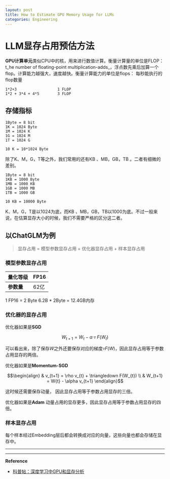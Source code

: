 ```yaml
---
layout: post
title: How to Estimate GPU Memory Usage for LLMs
categories: Engineering
---
```


# LLM显存占用预估方法

**GPU计算单元**类似CPU中的核，用来进行数值计算。衡量计算量的单位是FLOP：t_he number of floating-point multiplication-adds_，浮点数先乘后加算一个flop。计算能力越强大，速度越快。衡量计算能力的单位是flops： 每秒能执行的flop数量
```
1*2+3                  1 FLOP
1*2 + 3*4 + 4*5        3 FLOP
```

## 存储指标

```
1Byte = 8 bit
1K = 1024 Byte
1M = 1024 K
1G = 1024 M
1T = 1024 G

10 K = 10*1024 Byte
```
除了K、M，G，T等之外，我们常用的还有KB 、MB，GB，TB 。二者有细微的差别。
```
1Byte = 8 bit
1KB = 1000 Byte
1MB = 1000 KB
1GB = 1000 MB
1TB = 1000 GB

10 KB = 10000 Byte
```
K、M，G，T是以1024为底，而KB 、MB，GB，TB以1000为底。不过一般来说，在估算显存大小的时候，我们不需要严格的区分这二者。

## 以ChatGLM为例

> 显存占用 = 模型参数显存占用 + 优化器显存占用 + 样本显存占用

### 模型参数显存占用

| **量化等级** | FP16 |
| --- | --- |
| **参数量** | 62亿 |

1 FP16 = 2 Byte
6.2B * 2Byte = 12.4GB内存

### 优化器的显存占用

优化器如果是**SGD**

$$W_{t+1} = W_{t} - \alpha\triangledown F(W_{t})$$

可以看出来，除了保存$W$之外还要保存对应的梯度$\triangledown F(W)$，因此显存占用等于参数占用显存的两倍。

优化器如果是**Momentum-SGD**

$$\begin{align}
& v_{t+1} = \rho v_{t} + \triangledown F(W_{t}) \\
& W_{t+1} = W{t} - \alpha v_{t+1}
\end{align}$$

这时候还需要保存动量， 因此显存占用等于参数占用显存的三倍。

优化器如果是**Adam**
动量占用的显存更多，因此显存占用等于参数占用显存的四倍。

### 样本显存占用

每个样本经过Embedding层后都会转换成对应的向量，这些向量也都会存储在显存中。

---
---
**Reference**
- [科普帖：深度学习中GPU和显存分析](https://zhuanlan.zhihu.com/p/31558973)
